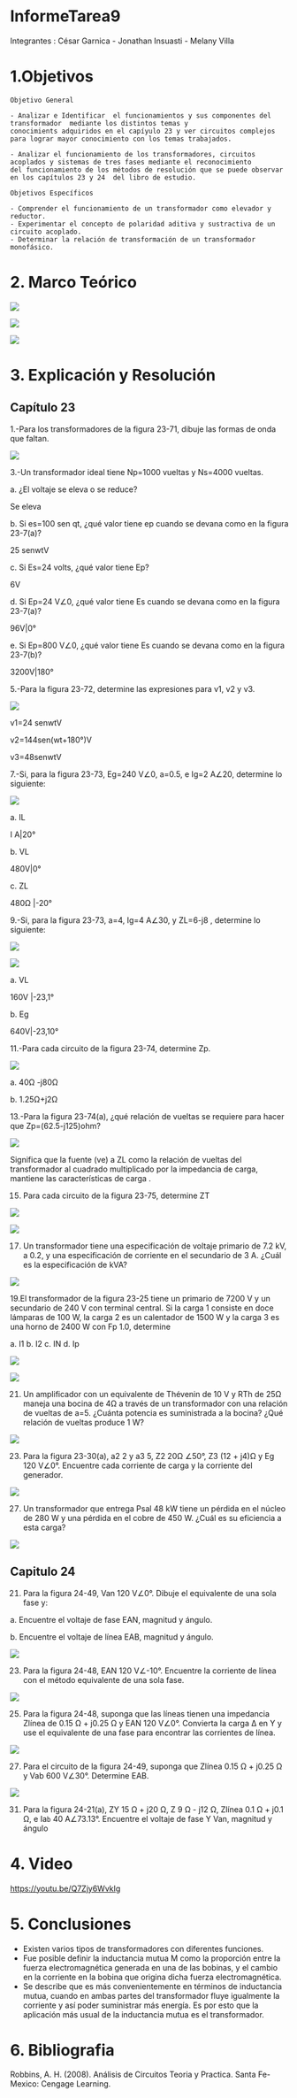 # InformeTarea9

Integrantes : César Garnica - Jonathan Insuasti - Melany Villa 

# 1.Objetivos


    Objetivo General 
    
    - Analizar e Identificar  el funcionamientos y sus componentes del transformador  mediante los distintos temas y 
    conocimients adquiridos en el capíyulo 23 y ver circuitos complejos para lograr mayor conocimiento con los temas trabajados. 

    - Analizar el funcionamiento de los transformadores, circuitos acoplados y sistemas de tres fases mediante el reconocimiento 
    del funcionamiento de los métodos de resolución que se puede observar en los capítulos 23 y 24  del libro de estudio.

    Objetivos Específicos
    
    - Comprender el funcionamiento de un transformador como elevador y reductor.
    - Experimentar el concepto de polaridad aditiva y sustractiva de un circuito acoplado.
    - Determinar la relación de transformación de un transformador monofásico.
    
 
    
# 2. Marco Teórico

![](https://github.com/mjvilla1/ImagenesTarea9/blob/main/Marco%20Te%C3%B3rico%20Transformador.JPG)

![](https://github.com/mjvilla1/ImagenesTarea9/blob/main/Circuitos%20Acoplados.PNG)

![](https://github.com/mjvilla1/ImagenesTarea9/blob/main/Sistemasa%20trifasicos.jpg)

# 3. Explicación y Resolución
 
## Capítulo 23 

1.-Para los transformadores de la figura 23-71, dibuje las formas de onda que faltan.

![](https://github.com/mjvilla1/ImagenesTarea9/blob/main/Ejercicio%2023.1.JPG)

3.-Un transformador ideal tiene Np=1000 vueltas y Ns=4000 vueltas.

 a. ¿El voltaje se eleva o se reduce?

  Se eleva 

 b. Si es=100 sen qt, ¿qué valor tiene ep cuando se devana como en la figura 23-7(a)?

 25 senwtV 

c. Si Es=24 volts, ¿qué valor tiene Ep? 

  6V

d. Si Ep=24 V∠0, ¿qué valor tiene Es cuando se devana como en la figura 23-7(a)? 

  96V|0°

e. Si Ep=800 V∠0, ¿qué valor tiene Es cuando se devana como en la figura 23-7(b)?

3200V|180°


5.-Para la figura 23-72, determine las expresiones para v1, v2 y v3.

![](https://github.com/mjvilla1/ImagenesTarea9/blob/main/Imagen%2023-72.JPG)

v1=24 senwtV

v2=144sen(wt+180°)V

v3=48senwtV

7.-Si, para la figura 23-73, Eg=240 V∠0, a=0.5, e Ig=2 A∠20, determine lo siguiente: 

![](https://github.com/mjvilla1/ImagenesTarea9/blob/main/imagen%2023%209.JPG)

a. IL 

I A|20°

b. VL

480V|0°

c. ZL

480Ω |-20°

9.-Si, para la figura 23-73, a=4, Ig=4 A∠30, y ZL=6-j8 , determine lo siguiente: 

![](https://github.com/mjvilla1/ImagenesTarea9/blob/main/imagen%2023%209.JPG)

![](https://github.com/mjvilla1/ImagenesTarea9/blob/main/Ejercicio%2023.9.JPG)

a. VL 

160V |-23,1°

b. Eg

640V|-23,10°

11.-Para cada circuito de la figura 23-74, determine Zp.

![](https://github.com/mjvilla1/ImagenesTarea9/blob/main/Imagen%2023-74.JPG)

a. 40Ω -j80Ω

b. 1.25Ω+j2Ω

13.-Para la figura 23-74(a), ¿qué relación de vueltas se requiere para hacer que Zp=(62.5-j125)ohm?

![](https://github.com/mjvilla1/ImagenesTarea9/blob/main/23-74%20a.JPG)

Significa que la fuente (ve) a ZL como la relación de vueltas del transformador al cuadrado multiplicado
por la impedancia de carga, mantiene las características de carga .




 
15. Para cada circuito de la figura 23-75, determine ZT

![](https://github.com/mjvilla1/ImagenesTarea9/blob/main/Ejercicio%2023.15.PNG)

![](https://github.com/mjvilla1/ImagenesTarea9/blob/main/Ejercicio%2023.15.1.PNG)

17. Un transformador tiene una especificación de voltaje primario de 7.2 kV, a 
0.2, y una especificación de corriente en el secundario de 3 A. ¿Cuál es la especificación de kVA?

![](https://github.com/mjvilla1/ImagenesTarea9/blob/main/Ejercicio%2023.17.PNG)

19.El transformador de la figura 23-25 tiene un primario de 7200 V y un secundario de 240 V con terminal central. Si la carga 1 consiste en doce lámparas
de 100 W, la carga 2 es un calentador de 1500 W y la carga 3 es una horno de
2400 W con Fp  1.0, determine

a. I1    b. I2   c. IN   d. Ip

![](https://github.com/mjvilla1/ImagenesTarea9/blob/main/Ejercicio%2023.19.PNG)

![](https://github.com/mjvilla1/ImagenesTarea9/blob/main/Ejercicio%2023.19.1.PNG)

21. Un amplificador con un equivalente de Thévenin de 10 V y RTh de 25Ω maneja una bocina de 4Ω a través de un transformador con una relación de vueltas de a=5.
¿Cuánta potencia es suministrada a la bocina? ¿Qué relación de vueltas produce 1 W?

![](https://github.com/mjvilla1/ImagenesTarea9/blob/main/Ejercicio%2023.21.PNG)

23. Para la figura 23-30(a), a2  2 y a3  5, Z2  20Ω ∠50°, Z3  (12 + j4)Ω
y Eg  120 V∠0°. Encuentre cada corriente de carga y la corriente del generador.

![](https://github.com/mjvilla1/ImagenesTarea9/blob/main/Ejercicio%2023.23.PNG)

27. Un transformador que entrega Psal  48 kW tiene un pérdida en el núcleo de
280 W y una pérdida en el cobre de 450 W. ¿Cuál es su eficiencia a esta
carga?

![](https://github.com/mjvilla1/ImagenesTarea9/blob/main/Ejercicio%2023.27.PNG)

## Capitulo 24

21. Para la figura 24-49, Van  120 V∠0°. Dibuje el equivalente de una sola
fase y:

a. Encuentre el voltaje de fase EAN, magnitud y ángulo.

b. Encuentre el voltaje de línea EAB, magnitud y ángulo.

![](https://github.com/mjvilla1/ImagenesTarea9/blob/main/Ejercicio%2024.21.PNG)

23. Para la figura 24-48, EAN  120 V∠-10°. Encuentre la corriente de línea con
el método equivalente de una sola fase.

![](https://github.com/mjvilla1/ImagenesTarea9/blob/main/Ejercicio%2024.23.PNG)

25. Para la figura 24-48, suponga que las líneas tienen una impedancia Zlínea de
0.15 Ω + j0.25 Ω y EAN  120 V∠0°. Convierta la carga Δ en Y y use el
equivalente de una fase para encontrar las corrientes de línea.

![](https://github.com/mjvilla1/ImagenesTarea9/blob/main/Ejercicio%2024.25.PNG)

27. Para el circuito de la figura 24-49, suponga que Zlínea  0.15 Ω + j0.25 Ω y
Vab  600 V∠30°. Determine EAB.

![](https://github.com/mjvilla1/ImagenesTarea9/blob/main/Ejercicio%2024.27.PNG)

31. Para la figura 24-21(a), ZY  15 Ω + j20 Ω, Z  9 Ω - j12 Ω, Zlínea 
0.1 Ω + j0.1 Ω, e Ia`b`  40 A∠73.13°. Encuentre el voltaje de fase Y Van,
magnitud y ángulo

# 4. Video

https://youtu.be/Q7Zjy6WvkIg

# 5. Conclusiones

- Existen  varios  tipos  de transformadores  con  diferentes funciones.
- Fue posible definir la inductancia mutua M como la proporción entre la fuerza electromagnética generada 
en una de las bobinas, y el cambio en la corriente en la bobina que origina dicha fuerza electromagnética.
- Se describe que es más convenientemente en términos de inductancia mutua, cuando en ambas partes del transformador 
fluye igualmente la corriente y así poder suministrar más energía. Es por esto que la aplicación más usual de la inductancia mutua
es el transformador.
 

# 6. Bibliografia 

Robbins, A. H. (2008). Análisis de Circuitos Teoria y Practica. Santa Fe-Mexico: Cengage Learning.
